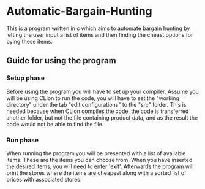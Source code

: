 # Automatic-Bargain-Hunting
This is a program written in c which aims to automate bargain hunting by letting the user input a list of items and then finding the cheast options for bying these items.

## Guide for using the program

### Setup phase
Before using the program you will have to set up your compiler. Assume you will be using CLion to run the code, you will have to set the "working directory" under the tab "edit configurations" to the "src" folder.
This is needed because when CLion compiles the code, the code is transferred another folder, but not the file containing product data, and as the result the code would not be able to find the file.

### Run phase
When running the program you will be presented with a list of available items. These are the items you can choose from.
When you have inserted the desired items, you will need to enter 'exit'.
Afterwards the program will print the stores where the items are cheapest along with a sorted list of prices with associated stores.